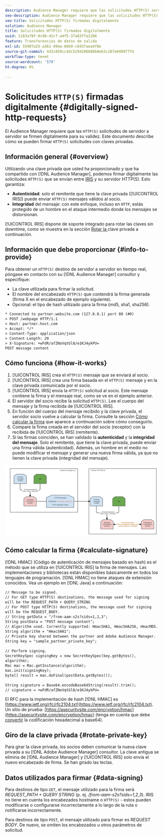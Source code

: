 ```yaml
---
description: Audience Manager requiere que las solicitudes HTTP(S) servidor a servidor se firmen digitalmente para su validez. Este documento describe cómo se pueden firmar solicitudes HTTP con claves privadas.
seo-description: Audience Manager requiere que las solicitudes HTTP(S) servidor a servidor se firmen digitalmente para su validez. Este documento describe cómo se pueden firmar solicitudes HTTP(S) con claves privadas.
seo-title: Solicitudes HTTP(S) firmadas digitalmente
solution: Audience Manager
title: Solicitudes HTTP(S) firmadas digitalmente
uuid: 1183a70f-0c96-42cf-a4f5-37a83ffa1286
feature: Transferencias de datos de salida
exl-id: 55907a25-a361-494a-86b9-c693faea4f0e
source-git-commit: 4d3c859cc4dc5294286680b0e63c287e0409f7fd
workflow-type: tm+mt
source-wordcount: '579'
ht-degree: 0%

---
```


# Solicitudes `HTTP(S)` firmadas digitalmente {#digitally-signed-http-requests}

El Audience Manager requiere que las `HTTP(S)` solicitudes de servidor a servidor se firmen digitalmente para su validez. Este documento describe cómo se pueden firmar `HTTP(S)` solicitudes con claves privadas.

## Información general {#overview}

<!-- digitally_signed_http_requests.xml -->

Utilizando una clave privada que usted ha proporcionado y que ha compartido con [!DNL Audience Manager], podemos firmar digitalmente las solicitudes `HTTP(S)` que se envían entre [IRIS](../../../reference/system-components/components-data-action.md#iris) y su servidor HTTP(S). Esto garantiza:

* **Autenticidad**: solo el remitente que tiene la clave privada ([!UICONTROL IRIS]) puede enviar  `HTTP(S)` mensajes válidos al socio.
* **Integridad** del mensaje: con este enfoque, incluso en  `HTTP`, estás protegido de un hombre en el ataque intermedio donde los mensajes se distorsionan.

[!UICONTROL IRIS] dispone de soporte integrado para rotar las claves sin downtime, como se muestra en la sección  [Rotar la ](../../../integration/receiving-audience-data/real-time-outbound-transfers/digitally-signed-http-requests.md#rotate-private-key) clave privada a continuación.

## Información que debe proporcionar {#info-to-provide}

Para obtener un `HTTP(S)` destino de servidor a servidor en tiempo real, póngase en contacto con su [!DNL Audience Manager] consultor y especifique:

* La clave utilizada para firmar la solicitud.
* El nombre del encabezado `HTTP(S)` que contendrá la firma generada (firma X en el encabezado de ejemplo siguiente).
* Opcional: el tipo de hash utilizado para la firma (md5, sha1, sha256).

```
* Connected to partner.website.com (127.0.0.1) port 80 (#0)
> POST /webpage HTTP/1.1
> Host: partner.host.com
> Accept: */*
> Content-Type: application/json
> Content-Length: 20
> X-Signature: +wFdR/afZNoVqtGl8/e1KJ4ykPU=
POST message content
```

## Cómo funciona {#how-it-works}

1. [!UICONTROL IRIS] crea el  `HTTP(S)` mensaje que se enviará al socio.
1. [!UICONTROL IRIS] crea una firma basada en el  `HTTP(S)` mensaje y en la clave privada comunicada por el socio.
1. [!UICONTROL IRIS] envía la  `HTTP(S)` solicitud al socio. Este mensaje contiene la firma y el mensaje real, como se ve en el ejemplo anterior.
1. El servidor del socio recibe la solicitud `HTTP(S)`. Lee el cuerpo del mensaje y la firma recibida de [!UICONTROL IRIS].
1. En función del cuerpo del mensaje recibido y la clave privada, el servidor socio vuelve a calcular la firma. Consulte la sección [Cómo calcular la firma](../../../integration/receiving-audience-data/real-time-outbound-transfers/digitally-signed-http-requests.md#calculate-signature) que aparece a continuación sobre cómo conseguirlo.
1. Compare la firma creada en el servidor del socio (receptor) con la recibida de [!UICONTROL IRIS] (remitente).
1. Si las firmas coinciden, se han validado la **autenticidad** y la **integridad del mensaje**. Solo el remitente, que tiene la clave privada, puede enviar una firma válida (autenticidad). Además, un hombre en el medio no puede modificar el mensaje y generar una nueva firma válida, ya que no tienen la clave privada (integridad del mensaje).

![](assets/iris-digitally-sign-http-request.png)

## Cómo calcular la firma {#calculate-signature}

[!DNL HMAC] (Código de autenticación de mensajes basado en hash) es el método que se utiliza en  [!UICONTROL IRIS] la firma de mensajes. Las implementaciones y bibliotecas están disponibles básicamente en todos los lenguajes de programación. [!DNL HMAC] no tiene ataques de extensión conocidos. Vea un ejemplo en [!DNL Java] a continuación:

```
// Message to be signed.
// For GET type HTTP(S) destinations, the message used for signing will be the REQUEST_PATH + QUERY_STRING
// For POST type HTTP(S) destinations, the message used for signing will be the REQUEST_BODY.
// String getData = "/from-aam-s2s?sids=1,2,3";
String postData = "POST message content";
// Algorithm used. Currently supported: HmacSHA1, HmacSHA256, HmacMD5.
String algorithm = "HmacSHA1";
// Private key shared between the partner and Adobe Audience Manager.
String key = "sample_partner_private_key";
  
// Perform signing.
SecretKeySpec signingKey = new SecretKeySpec(key.getBytes(), algorithm);
Mac mac = Mac.getInstance(algorithm);
mac.init(signingKey);
byte[] result = mac.doFinal(postData.getBytes());
  
String signature = Base64.encodeBase64String(result).trim(); 
// signature = +wFdR/afZNoVqtGl8/e1KJ4ykPU=
```

El RFC para la implementación de hash [!DNL HMAC] es [https://www.ietf.org/rfc/rfc2104.txt](https://www.ietf.org/rfc/rfc2104.txt). Un sitio de prueba: [https://asecuritysite.com/encryption/hmac](https://asecuritysite.com/encryption/hmac) (tenga en cuenta que debe [convertir](https://tomeko.net/online_tools/hex_to_base64.php?lang=en) la codificación hexadecimal a base64).

## Giro de la clave privada {#rotate-private-key}

Para girar la clave privada, los socios deben comunicar la nueva clave privada a su [!DNL Adobe Audience Manager] consultor. La clave antigua se elimina de [!DNL Audience Manager] y [!UICONTROL IRIS] solo envía el nuevo encabezado de firma. Se han girado las teclas.

## Datos utilizados para firmar {#data-signing}

Para destinos de tipo `GET`, el mensaje utilizado para la firma será *REQUEST_PATH + QUERY STRING* (p. ej. */from-aam-s2s?sids=1,2,3*). IRIS no tiene en cuenta los encabezados hostname o `HTTP(S)` - estos pueden modificarse o configurarse incorrectamente a lo largo de la ruta o notificarse incorrectamente.

Para destinos de tipo `POST`, el mensaje utilizado para firmar es *REQUEST BODY*. De nuevo, se omiten los encabezados u otros parámetros de solicitud.
